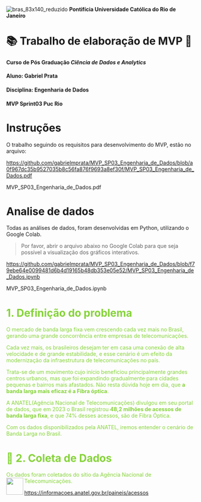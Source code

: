 ![bras_83x140_reduzido](https://github.com/gabrielmprata/MVP_Sprint01_Puc_Rio/assets/119508139/4880e33f-47b7-4b75-8a84-bb2d57a8c5f2) 
**Pontifícia Universidade Católica do Rio de Janeiro**

#  📚 Trabalho de elaboração de MVP 📖
#### Curso de Pós Graduação *Ciência de Dados e Analytics*
#### Aluno: Gabriel Prata
#### Disciplina: Engenharia de Dados
#### MVP Sprint03 Puc Rio
>

# Instruções
O trabalho seguindo os requisitos para desenvolvimento do MVP, estão no arquivo:
>
https://github.com/gabrielmprata/MVP_SP03_Engenharia_de_Dados/blob/a0f967dc35b9527035b8c56fa876f9693a8ef30f/MVP_SP03_Engenharia_de_Dados.pdf
>
MVP_SP03_Engenharia_de_Dados.pdf
>
# Analise de dados
Todas as análises de dados, foram desenvolvidas em Python, utilizando o Google Colab.
>
>Por favor, abrir o arquivo abaixo no Google Colab para que seja possível a visualização dos gráficos interativos.
>
https://github.com/gabrielmprata/MVP_SP03_Engenharia_de_Dados/blob/f79ebe64e0099481d6b4d19165b48db353e05e52/MVP_SP03_Engenharia_de_Dados.ipynb
>
MVP_SP03_Engenharia_de_Dados.ipynb

# **<font color=#85d338> 1. Definição do problema**
>
O mercado de banda larga fixa vem crescendo cada vez mais no Brasil, gerando uma grande concorrência entre empresas de telecomunicações.
>
Cada vez mais, os brasileiros desejam ter em casa uma conexão de alta velocidade e de grande estabilidade, e esse cenário é um efeito da modernização da infraestrutura de telecomunicações no país.
>
Trata-se de um movimento cujo início beneficiou principalmente grandes centros urbanos, mas que foi expandindo gradualmente para cidades pequenas e bairros mais afastados.
Não resta dúvida hoje em dia, que **a banda larga mais eficaz é a Fibra óptica**.
>
A ANATEL(Agência Nacional de Telecomunicações) divulgou em seu portal de dados, que em 2023 o Brasil registrou **48,2 milhões de acessos de banda larga fixa**, e que 74% desses acessos, são de Fibra Óptica.
>
Com os dados disponibilizados pela ANATEL, iremos entender o cenário de Banda Larga no Brasil.
>
# :floppy_disk: 2. Coleta de Dados
>
Os dados foram coletados do sítio da Agência Nacional de Telecomunicações.<img align="left" width="45" height="45" src="https://upload.wikimedia.org/wikipedia/commons/thumb/5/51/Anatel_Logo.svg/180px-Anatel_Logo.svg.png">
>
https://informacoes.anatel.gov.br/paineis/acessos
<br>
>

